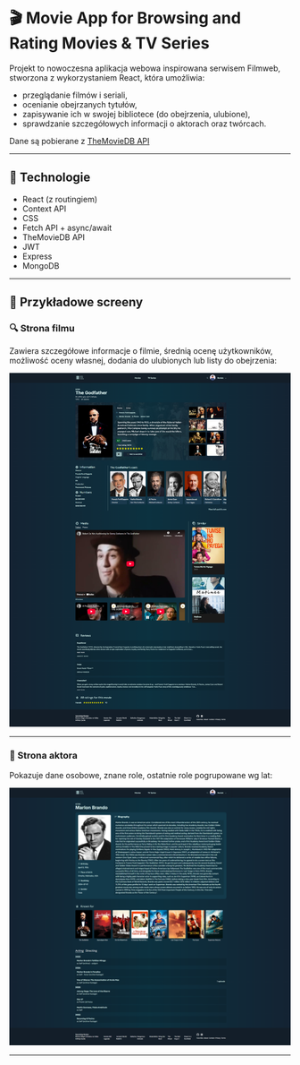 # 🎬 Movie App for Browsing and Rating Movies & TV Series

Projekt to nowoczesna aplikacja webowa inspirowana serwisem Filmweb, stworzona z wykorzystaniem React, która umożliwia:

- przeglądanie filmów i seriali,
- ocenianie obejrzanych tytułów,
- zapisywanie ich w swojej bibliotece (do obejrzenia, ulubione),
- sprawdzanie szczegółowych informacji o aktorach oraz twórcach.

Dane są pobierane z [TheMovieDB API](https://www.themoviedb.org/)

---

## 🔧 Technologie

- React (z routingiem)
- Context API
- CSS
- Fetch API + async/await
- TheMovieDB API
- JWT
- Express
- MongoDB

---

## 📸 Przykładowe screeny

### 🔍 Strona filmu

Zawiera szczegółowe informacje o filmie, średnią ocenę użytkowników, możliwość oceny własnej, dodania do ulubionych lub listy do obejrzenia:

![Screenshot - Strona filmu](./screenshots/movie_page.png)

---

### 👤 Strona aktora

Pokazuje dane osobowe, znane role, ostatnie role pogrupowane wg lat:

![Screenshot - Strona aktora](./screenshots/actor_page.png)

---
